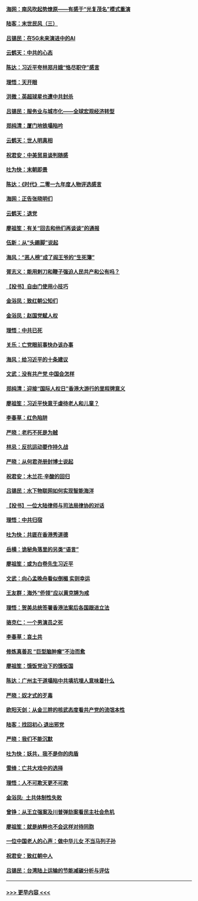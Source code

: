 #### [海网：南风吹起势燎原——有感于“光复茂名”模式重演](../pages/nsc993/n11732308.md?t=12191622) 
#### [陆客：末世民风（三）](../pages/nsc993/n11732211.md?t=12191622) 
#### [吕锡民：在5G未来演进中的AI](../pages/nsc993/n11730010.md?t=12191622) 
#### [云鹤天：中共的心态](../pages/nsc993/n11729906.md?t=12191622) 
#### [陈达：习近平夸林郑月娥“恪尽职守”感言](../pages/nsc993/n11729881.md?t=12191622) 
#### [理悟：天开眼](../pages/nsc993/n11729699.md?t=12191622) 
#### [洪微：英超球星也遭中共封杀](../pages/nsc993/n11727243.md?t=12191622) 
#### [吕锡民：服务业与城市化——全球宏观经济转型](../pages/nsc993/n11725845.md?t=12191622) 
#### [郑纯清：厦门地铁塌陷吟](../pages/nsc993/n11725813.md?t=12191622) 
#### [云鹤天：世人明真相](../pages/nsc993/n11725621.md?t=12191622) 
#### [祝君安：中美贸易谈判随感](../pages/nsc993/n11725609.md?t=12191622) 
#### [吐为快：末朝即景](../pages/nsc993/n11723365.md?t=12191622) 
#### [陈达：《时代》二零一九年度人物评选感言](../pages/nsc993/n11723337.md?t=12191622) 
#### [海网：正告张晓明们](../pages/nsc993/n11723228.md?t=12191622) 
#### [云鹤天：退党](../pages/nsc993/n11723056.md?t=12191622) 
#### [廖祖笙：有关“回去和他们再谈谈”的通报](../pages/nsc993/n11722442.md?t=12191622) 
#### [伍新：从“头踢脚”说起](../pages/nsc993/n11722429.md?t=12191622) 
#### [海风：“恶人榜”成了阎王爷的“生死簿”](../pages/nsc993/n11722272.md?t=12191622) 
#### [胥志义：能用剌刀和鞭子强迫人民共产和公有吗？](../pages/nsc993/n11720569.md?t=12191622) 
#### [【投书】自由门使用小技巧](../pages/nsc993/n11720180.md?t=12191622) 
#### [金浴凤：致红朝公知们](../pages/nsc993/n11720563.md?t=12191622) 
#### [金浴凤：赵国党赋人权](../pages/nsc993/n11720533.md?t=12191622) 
#### [理悟：中共已死](../pages/nsc993/n11720233.md?t=12191622) 
#### [关乐：亡党眼前事快办该办事](../pages/nsc993/n11719160.md?t=12191622) 
#### [海风：给习近平的十条建议](../pages/nsc993/n11717616.md?t=12191622) 
#### [文武：没有共产党 中国会怎样](../pages/nsc993/n11717584.md?t=12191622) 
#### [郑纯清：迎接“国际人权日”香港大游行的里程牌意义](../pages/nsc993/n11717417.md?t=12191622) 
#### [廖祖笙：习近平快意于虐待老人和儿童？](../pages/nsc993/n11715313.md?t=12191622) 
#### [李春草：红色陷阱](../pages/nsc993/n11715029.md?t=12191622) 
#### [严晓：老朽不死是为贼](../pages/nsc993/n11712910.md?t=12191622) 
#### [林忌：反抗运动要作持久战](../pages/nsc993/n11712623.md?t=12191622) 
#### [严晓：从何君尧册封博士说起](../pages/nsc993/n11712465.md?t=12191622) 
#### [祝君安：木兰花·辛酸的回归](../pages/nsc993/n11712381.md?t=12191622) 
#### [吕锡民：水下物联网如何实现智能海洋](../pages/nsc993/n11711158.md?t=12191622) 
#### [【投书】一位大陆律师与司法局律协的对话](../pages/nsc993/n11709675.md?t=12191622) 
#### [理悟：中共归宿](../pages/nsc993/n11710059.md?t=12191622) 
#### [吐为快：共匪在香港秀道德](../pages/nsc993/n11709979.md?t=12191622) 
#### [岳横：诡秘角落里的另类“语言”](../pages/nsc993/n11709792.md?t=12191622) 
#### [廖祖笙：或为白卷先生习近平](../pages/nsc993/n11708330.md?t=12191622) 
#### [文武：向心孟晚舟看似倒楣 实则幸运](../pages/nsc993/n11708236.md?t=12191622) 
#### [王友群：海外“侨领”应以黄克锵为戒](../pages/nsc993/n11706176.md?t=12191622) 
#### [理悟：贺美总统签署香港法案后各国跟进立法](../pages/nsc993/n11706853.md?t=12191622) 
#### [骆克仁：一个男演员之死](../pages/nsc993/n11706677.md?t=12191622) 
#### [李春草：哀土共](../pages/nsc993/n11706255.md?t=12191622) 
#### [修炼真善忍 “巨型脑肿瘤”不治而愈](../pages/nsc993/n11705340.md?t=12191622) 
#### [廖祖笙：饿饭党治下的饿饭国](../pages/nsc993/n11705085.md?t=12191622) 
#### [陈达：广州主干道塌陷中共填坑埋人意味着什么](../pages/nsc993/n11705046.md?t=12191622) 
#### [严晓：奴才式的歹毒](../pages/nsc993/n11704826.md?t=12191622) 
#### [欧阳天剑：从金三胖的核武态度看共产党的流氓本性](../pages/nsc993/n11702238.md?t=12191622) 
#### [陆客：找回初心 退出邪党](../pages/nsc993/n11702213.md?t=12191622) 
#### [严晓：我们不能沉默](../pages/nsc993/n11702110.md?t=12191622) 
#### [吐为快：妖共，我不是你的肉盾](../pages/nsc993/n11701366.md?t=12191622) 
#### [雪绮：亡共大戏中的选择](../pages/nsc993/n11699922.md?t=12191622) 
#### [理悟：人不可欺天更不可欺](../pages/nsc993/n11699657.md?t=12191622) 
#### [金浴凤:  土共体制性失败](../pages/nsc993/n11699361.md?t=12191622) 
#### [曾铮：从王立强案及川普弹劾案看民主社会危机](../pages/nsc993/n11699318.md?t=12191622) 
#### [廖祖笙：就是纳粹也不会这样对待同胞](../pages/nsc993/n11697658.md?t=12191622) 
#### [一位中国老人的心声：做中华儿女 不当马列子孙](../pages/nsc993/n11697525.md?t=12191622) 
#### [祝君安：致红朝中人](../pages/nsc993/n11697518.md?t=12191622) 
#### [吕锡民：台湾陆上运输的节能减碳分析与评估](../pages/nsc993/n11694983.md?t=12191622) 

----
#### [ >>> 更早内容 <<< ](../indexes/nsc993-earlier.md)
